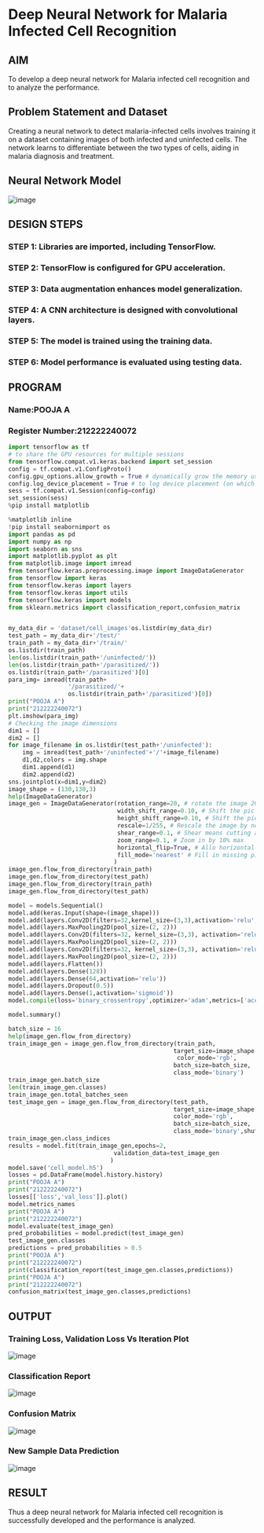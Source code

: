 # Deep Neural Network for Malaria Infected Cell Recognition

## AIM

To develop a deep neural network for Malaria infected cell recognition and to analyze the performance.

## Problem Statement and Dataset

Creating a neural network to detect malaria-infected cells involves training it on a dataset containing images of both infected and uninfected cells. The network learns to differentiate between the two types of cells, aiding in malaria diagnosis and treatment.

## Neural Network Model

![image](https://github.com/poojaanbu0/malaria-cell-recognition/assets/119390329/238b2a89-7070-4552-85ff-b74e10cb99b8)


## DESIGN STEPS

### STEP 1: Libraries are imported, including TensorFlow.

### STEP 2: TensorFlow is configured for GPU acceleration.

### STEP 3: Data augmentation enhances model generalization.

### STEP 4: A CNN architecture is designed with convolutional layers.

### STEP 5: The model is trained using the training data.

### STEP 6: Model performance is evaluated using testing data.

## PROGRAM

### Name:POOJA A

### Register Number:212222240072

```python
import tensorflow as tf
# to share the GPU resources for multiple sessions
from tensorflow.compat.v1.keras.backend import set_session
config = tf.compat.v1.ConfigProto()
config.gpu_options.allow_growth = True # dynamically grow the memory used on the GPU
config.log_device_placement = True # to log device placement (on which device the operation ran)
sess = tf.compat.v1.Session(config=config)
set_session(sess)
%pip install matplotlib

%matplotlib inline
!pip install seabornimport os
import pandas as pd
import numpy as np
import seaborn as sns
import matplotlib.pyplot as plt
from matplotlib.image import imread
from tensorflow.keras.preprocessing.image import ImageDataGenerator
from tensorflow import keras
from tensorflow.keras import layers
from tensorflow.keras import utils
from tensorflow.keras import models
from sklearn.metrics import classification_report,confusion_matrix


my_data_dir = 'dataset/cell_images'os.listdir(my_data_dir)
test_path = my_data_dir+'/test/'
train_path = my_data_dir+'/train/'
os.listdir(train_path)
len(os.listdir(train_path+'/uninfected/'))
len(os.listdir(train_path+'/parasitized/'))
os.listdir(train_path+'/parasitized')[0]
para_img= imread(train_path+
                 '/parasitized/'+
                 os.listdir(train_path+'/parasitized')[0])
print("POOJA A")
print("212222240072")
plt.imshow(para_img)
# Checking the image dimensions
dim1 = []
dim2 = []
for image_filename in os.listdir(test_path+'/uninfected'):
    img = imread(test_path+'/uninfected'+'/'+image_filename)
    d1,d2,colors = img.shape
    dim1.append(d1)
    dim2.append(d2)
sns.jointplot(x=dim1,y=dim2)
image_shape = (130,130,3)
help(ImageDataGenerator)
image_gen = ImageDataGenerator(rotation_range=20, # rotate the image 20 degrees
                               width_shift_range=0.10, # Shift the pic width by a max of 5%
                               height_shift_range=0.10, # Shift the pic height by a max of 5%
                               rescale=1/255, # Rescale the image by normalzing it.
                               shear_range=0.1, # Shear means cutting away part of the image (max 10%)
                               zoom_range=0.1, # Zoom in by 10% max
                               horizontal_flip=True, # Allo horizontal flipping
                               fill_mode='nearest' # Fill in missing pixels with the nearest filled value
                              )
image_gen.flow_from_directory(train_path)
image_gen.flow_from_directory(test_path)
image_gen.flow_from_directory(train_path)
image_gen.flow_from_directory(test_path)

model = models.Sequential()
model.add(keras.Input(shape=(image_shape)))
model.add(layers.Conv2D(filters=32,kernel_size=(3,3),activation='relu',))
model.add(layers.MaxPooling2D(pool_size=(2, 2)))
model.add(layers.Conv2D(filters=32, kernel_size=(3,3), activation='relu',))
model.add(layers.MaxPooling2D(pool_size=(2, 2)))
model.add(layers.Conv2D(filters=32, kernel_size=(3,3), activation='relu',))
model.add(layers.MaxPooling2D(pool_size=(2, 2)))
model.add(layers.Flatten())
model.add(layers.Dense(128))
model.add(layers.Dense(64,activation='relu'))
model.add(layers.Dropout(0.5))
model.add(layers.Dense(1,activation='sigmoid'))
model.compile(loss='binary_crossentropy',optimizer='adam',metrics=['accuracy'])

model.summary()

batch_size = 16
help(image_gen.flow_from_directory)
train_image_gen = image_gen.flow_from_directory(train_path,
                                               target_size=image_shape[:2],
                                                color_mode='rgb',
                                               batch_size=batch_size,
                                               class_mode='binary')
train_image_gen.batch_size
len(train_image_gen.classes)
train_image_gen.total_batches_seen
test_image_gen = image_gen.flow_from_directory(test_path,
                                               target_size=image_shape[:2],
                                               color_mode='rgb',
                                               batch_size=batch_size,
                                               class_mode='binary',shuffle=False)
train_image_gen.class_indices
results = model.fit(train_image_gen,epochs=2,
                              validation_data=test_image_gen
                             )
model.save('cell_model.h5')
losses = pd.DataFrame(model.history.history)
print("POOJA A")
print("212222240072")
losses[['loss','val_loss']].plot()
model.metrics_names
print("POOJA A")
print("212222240072")
model.evaluate(test_image_gen)
pred_probabilities = model.predict(test_image_gen)
test_image_gen.classes
predictions = pred_probabilities > 0.5
print("POOJA A")
print("212222240072")
print(classification_report(test_image_gen.classes,predictions))
print("POOJA A")
print("212222240072")
confusion_matrix(test_image_gen.classes,predictions)
```

## OUTPUT

### Training Loss, Validation Loss Vs Iteration Plot

![image](https://github.com/poojaanbu0/malaria-cell-recognition/assets/119390329/cb2a2d20-7ee5-4dbb-b039-c7cf2e25d5b3)


### Classification Report

![image](https://github.com/poojaanbu0/malaria-cell-recognition/assets/119390329/9c60a26e-4a9f-43aa-8a3e-4128da607db8)


### Confusion Matrix

![image](https://github.com/poojaanbu0/malaria-cell-recognition/assets/119390329/d878e07e-33aa-4f5b-87fd-318aac6559bd)


### New Sample Data Prediction

![image](https://github.com/poojaanbu0/malaria-cell-recognition/assets/119390329/d4ac47ee-3137-4fbe-9edb-6ec6a4b6ea6f)


## RESULT
Thus a deep neural network for Malaria infected cell recognition is successfully developed and the performance is analyzed.

